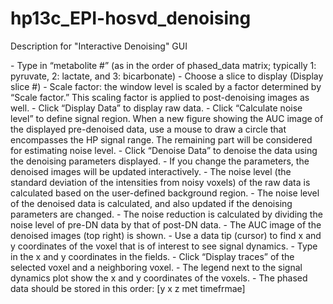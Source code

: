 # hp13c_EPI-hosvd_denoising

Description for "Interactive Denoising" GUI

<Data>
- Type in “metabolite #” (as in the order of phased_data matrix; typically 1: pyruvate, 2: lactate, and 3: bicarbonate)
- Choose a slice to display (Display slice #)
- Scale factor: the window level is scaled by a factor determined by “Scale factor.” This scaling factor is applied to post-denoising images as well.
- Click “Display Data” to display raw data.
- Click “Calculate noise level” to define signal region. When a new figure showing the AUC image of the displayed pre-denoised data, use a mouse to draw a circle that encompasses the HP signal range. The remaining part will be considered for estimating noise level.

<Denoising parameters>
- Click “Denoise Data” to denoise the data using the denoising parameters displayed. 
- If you change the parameters, the denoised images will be updated interactively.

<Noise estimation>
- The noise level (the standard deviation of the intensities from noisy voxels) of the raw data is calculated based on the user-defined background region.
- The noise level of the denoised data is calculated, and also updated if the denoising parameters are changed.
- The noise reduction is calculated by dividing the noise level of pre-DN data by that of post-DN data.

<Signal traces>
- The AUC image of the denoised images (top right) is shown.
- Use a data tip (cursor) to find x and y coordinates of the voxel that is of interest to see signal dynamics.
- Type in the x and y coordinates in the fields.
- Click “Display traces” of the selected voxel and a neighboring voxel.
-  The legend next to the signal dynamics plot show the x and y coordinates of the voxels. 

<Data file>
- The phased data should be stored in this order: [y x z met timefrmae]
